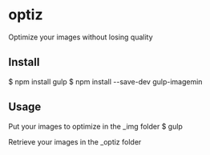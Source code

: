 # optiz
Optimize your images without losing quality

## Install

$ npm install gulp
$ npm install --save-dev gulp-imagemin

## Usage

Put your images to optimize in the _img folder
$ gulp

Retrieve your images in the _optiz folder
